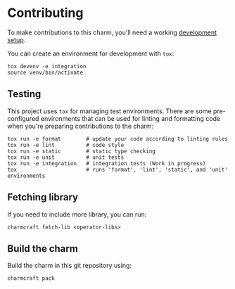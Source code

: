 # Contributing

To make contributions to this charm, you'll need a working [development setup](https://juju.is/docs/sdk/dev-setup).

You can create an environment for development with `tox`:

```shell
tox devenv -e integration
source venv/bin/activate
```

## Testing

This project uses `tox` for managing test environments. There are some pre-configured environments
that can be used for linting and formatting code when you're preparing contributions to the charm:

```shell
tox run -e format        # update your code according to linting rules
tox run -e lint          # code style
tox run -e static        # static type checking
tox run -e unit          # unit tests
tox run -e integration   # integration tests (Work in progress)
tox                      # runs 'format', 'lint', 'static', and 'unit' environments
```

## Fetching library

If you need to include more library, you can run:

```shell
charmcraft fetch-lib <operator-libs>
```

## Build the charm

Build the charm in this git repository using:

```shell
charmcraft pack
```

